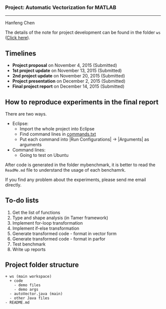 ### Project: Automatic Vectorization for MATLAB

---
Hanfeng Chen

The details of the note for project development can be found in the folder `ws` ([Click here](ws/readme.md)).

## Timelines

- **Project proposal** on November 4, 2015 (Submitted)
- **1st project update** on November 13, 2015 (Submitted)
- **2nd project update** on November 20, 2015 (Submitted)
- **Project presentation** on December 2, 2015 (Submitted)
- **Final project report** on December 14, 2015 (Submitted)

## How to reproduce experiments in the final report

There are two ways.

- Eclipse:
  + Import the whole project into Eclipse
  + Find command lines in [commands.txt](ws/commands.txt)
  + Put each command into |Run Configurations| -> |Arguments| as arguments
- Command lines:
  + Going to test on Ubuntu

After code is generated in the folder mybenchmark, it is better to read the `ReadMe.md` file to understand the usage of each benchamrk.

If you find any problem about the experiments, please send me email directly.

## To-do lists

1. Get the list of functions
2. Type and shape analysis (in Tamer framework)
3. Implement for-loop transformation
4. Implement if-else transformation
5. Generate transformed code - format in vector form
6. Generate transformed code - format in parfor
7. Test benchmark
8. Write up reports

## Project folder structure

```
+ ws (main workspace)
  + code
    - demo files
    - demo args
  - autoVector.java (main)
  - other Java files
- README.md
```
